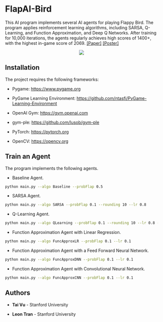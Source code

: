 # FlapAI-Bird

This AI program implements several AI agents for playing Flappy Bird. The program applies reinforcement learning algorithms, including SARSA, Q-Learning, and Function Approximation, and Deep Q Networks. After training for 10,000 iterations, the agents regularly achieves high scores of 1400+, with the highest in-game score of 2069. [[Paper]](https://arxiv.org/abs/2003.09579) [[Poster]](https://stanford-cs221.github.io/autumn2019-extra/posters/18.pdf)

<p align="center">
  <img src="https://user-images.githubusercontent.com/46636857/77217879-87ed6e80-6b58-11ea-9110-a8c605c190b2.gif">
</p>

## Installation

The project requires the following frameworks:

- Pygame: https://www.pygame.org

- PyGame Learning Environment: https://github.com/ntasfi/PyGame-Learning-Environment

- OpenAI Gym: https://gym.openai.com

- gym-ple: https://github.com/lusob/gym-ple
 
- PyTorch: https://pytorch.org

- OpenCV: https://opencv.org

## Train an Agent

The program implements the following agents.

- Baseline Agent.

```bash
python main.py --algo Baseline --probFlap 0.5
```

- SARSA Agent.

```bash
python main.py --algo SARSA --probFlap 0.1 --rounding 10 --lr 0.8
```

- Q-Learning Agent.

```bash
python main.py --algo QLearning --probFlap 0.1 --rounding 10 --lr 0.8 --order backward
```

- Function Approximation Agent with Linear Regression.

```bash
python main.py --algo FuncApproxLR --probFlap 0.1 --lr 0.1
```

- Function Approximation Agent with a Feed Forward Neural Network.

```bash
python main.py --algo FuncApproxDNN --probFlap 0.1 --lr 0.1
```

- Function Approximation Agent with Convolutional Neural Network.

```bash
python main.py --algo FuncApproxCNN --probFlap 0.1 --lr 0.1
```

## Authors

* **Tai Vu** - Stanford University

* **Leon Tran** - Stanford University
